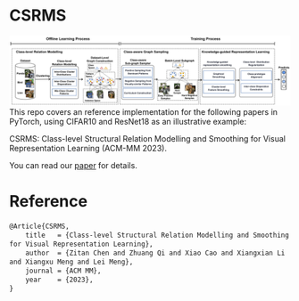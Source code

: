 # CSRMS
![image](https://github.com/czt117/CSRMS/blob/main/figures/frame.png)
This repo covers an reference implementation for the following papers in PyTorch, using CIFAR10 and ResNet18 as an illustrative example:

CSRMS: Class-level Structural Relation Modelling and Smoothing for Visual Representation Learning (ACM-MM 2023).

You can read our [paper](https://arxiv.org/abs/2308.04142)  for details.


# Reference
```
@Article{CSRMS,
    title   = {Class-level Structural Relation Modelling and Smoothing for Visual Representation Learning},
    author  = {Zitan Chen and Zhuang Qi and Xiao Cao and Xiangxian Li and Xiangxu Meng and Lei Meng},
    journal = {ACM MM},
    year    = {2023},
}
```
